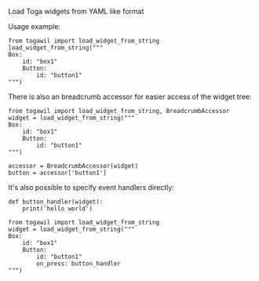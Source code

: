 Load Toga widgets from YAML like format

Usage example:
```
from togawil import load_widget_from_string
load_widget_from_string("""
Box:
    id: "box1"
    Button:
        id: "button1"
""")

```

There is also an breadcrumb accessor for easier access of the widget tree:
```
from togawil import load_widget_from_string, BreadcrumbAccessor
widget = load_widget_from_string("""
Box:
    id: "box1"
    Button:
        id: "button1"
""")

accessor = BreadcrumbAccessor(widget)
button = accessor['button1']
```

It's also possible to specify event handlers directly:

```
def button_handler(widget):
    print('hello world')

from togawil import load_widget_from_string
widget = load_widget_from_string("""
Box:
    id: "box1"
    Button:
        id: "button1"
        on_press: button_handler
""")
```

